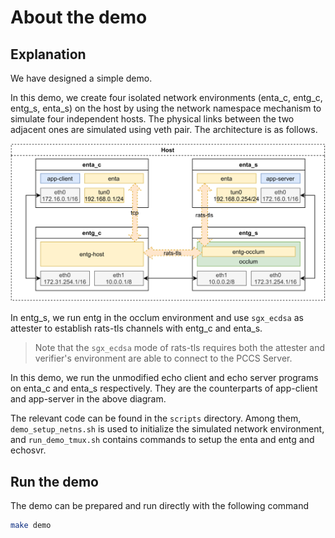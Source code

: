 # About the demo

## Explanation

We have designed a simple demo.

In this demo, we create four isolated network environments (enta_c, entg_c, entg_s, enta_s) on the host by using the network namespace mechanism to simulate four independent hosts. The physical links between the two adjacent ones are simulated using veth pair. The architecture is as follows.

![](./eng_demo_architecture.svg)

In entg_s, we run entg in the occlum environment and use `sgx_ecdsa` as attester to establish rats-tls channels with entg_c and enta_s.

> Note that the `sgx_ecdsa` mode of rats-tls requires both the attester and verifier's environment are able to connect to the PCCS Server.

In this demo, we run the unmodified echo client and echo server programs on enta_c and enta_s respectively. They are the counterparts of app-client and app-server in the above diagram.


The relevant code can be found in the `scripts` directory. Among them, `demo_setup_netns.sh` is used to initialize the simulated network environment, and `run_demo_tmux.sh` contains commands to setup the enta and entg and echosvr.

## Run the demo

The demo can be prepared and run directly with the following command
```sh
make demo
```
